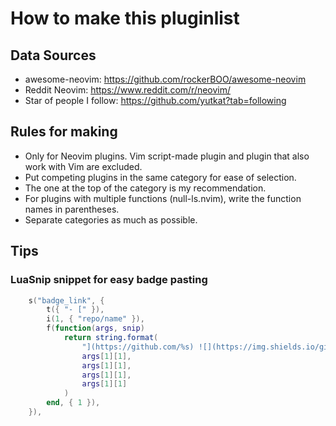 # How to make this pluginlist

## Data Sources

- awesome-neovim: https://github.com/rockerBOO/awesome-neovim
- Reddit Neovim: https://www.reddit.com/r/neovim/
- Star of people I follow: https://github.com/yutkat?tab=following

## Rules for making

- Only for Neovim plugins. Vim script-made plugin and plugin that also work with Vim are excluded.
- Put competing plugins in the same category for ease of selection.
- The one at the top of the category is my recommendation.
- For plugins with multiple functions (null-ls.nvim), write the function names in parentheses.
- Separate categories as much as possible.

## Tips

### LuaSnip snippet for easy badge pasting

```lua
	s("badge_link", {
		t({ "- [" }),
		i(1, { "repo/name" }),
		f(function(args, snip)
			return string.format(
				"](https://github.com/%s) ![](https://img.shields.io/github/stars/%s) ![](https://img.shields.io/github/last-commit/%s) ![](https://img.shields.io/github/commit-activity/y/%s)",
				args[1][1],
				args[1][1],
				args[1][1],
				args[1][1]
			)
		end, { 1 }),
	}),
```
